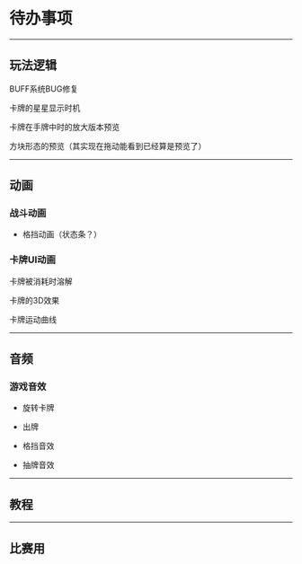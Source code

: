 # 待办事项

---

## 玩法逻辑

BUFF系统BUG修复

<!-- 敌人“**获得格挡意图**”触发的时机：
 - 回合开始时（那还叫意图吗，也不算是提前知道啊）
 - 按下出牌按钮时（需要先播放敌人获得格挡的动画？乱七八糟的）
 - 回合结束时，获得下回合的格挡（那不相当于“这回合空过，下回合翻倍”吗）
 - 敌人只回血（暂时先用这个，想到更好的方法再说） -->

<!-- 可以同时旋转卡牌和拖拽卡牌 -->

卡牌的星星显示时机

<!-- 卡牌的图层排序 -->

卡牌在手牌中时的放大版本预览

方块形态的预览（其实现在拖动能看到已经算是预览了）

---

## 动画

### 战斗动画

 <!-- - 攻击动画 -->
 - 格挡动画（状态条？）
 <!-- - 获得debuff -->
 <!-- - 获得正面buff -->
 <!-- - 回血 -->
 <!-- - 受伤 -->
 <!-- - 反击 -->

### 卡牌UI动画

卡牌被消耗时溶解

卡牌的3D效果

卡牌运动曲线

---

## 音频

### 游戏音效

 <!-- - 放置卡牌 -->
 - 旋转卡牌
 <!-- - 卸下卡牌 -->
 - 出牌
 <!-- - 攻击音效 -->
 - 格挡音效
 <!-- - 回血音效 -->
 - 抽牌音效

---

## 教程

---

## 比赛用
